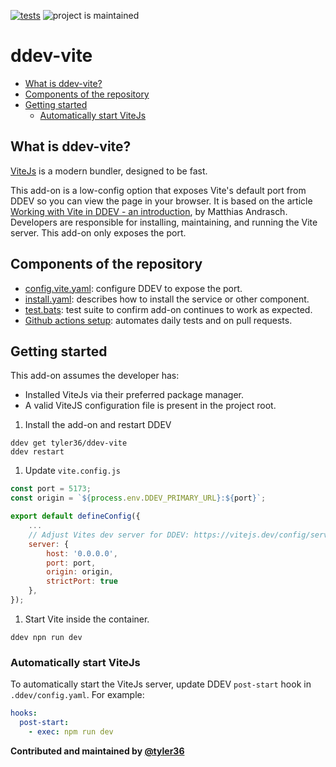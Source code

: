 [![tests](https://github.com/ddev/ddev-ddev-vite/actions/workflows/tests.yml/badge.svg)](https://github.com/ddev/ddev-ddev-vite/actions/workflows/tests.yml) ![project is maintained](https://img.shields.io/maintenance/yes/2024.svg)

# ddev-vite <!-- omit in toc -->

- [What is ddev-vite?](#what-is-ddev-vite)
- [Components of the repository](#components-of-the-repository)
- [Getting started](#getting-started)
  - [Automatically start ViteJs](#automatically-start-vitejs)

## What is ddev-vite?

[ViteJs](https://vitejs.dev/) is a modern bundler, designed to be fast.

This add-on is a low-config option that exposes Vite's default port from DDEV so you can view the page in your browser.
It is based on the article [Working with Vite in DDEV - an introduction](https://ddev.com/blog/working-with-vite-in-ddev/), by Matthias Andrasch.
Developers are responsible for installing, maintaining, and running the Vite server. This add-on only exposes the port.

## Components of the repository

- [config.vite.yaml](config.vite.yaml): configure DDEV to expose the port.
- [install.yaml](install.yaml): describes how to install the service or other component.
- [test.bats](tests/test.bats): test suite to confirm add-on continues to work as expected.
- [Github actions setup](.github/workflows/tests.yml): automates daily tests and on pull requests.

## Getting started

This add-on assumes the developer has:

- Installed ViteJs via their preferred package manager.
- A valid ViteJS configuration file is present in the project root.

1. Install the add-on and restart DDEV

```shell
ddev get tyler36/ddev-vite
ddev restart
```

1. Update `vite.config.js`

```js
const port = 5173;
const origin = `${process.env.DDEV_PRIMARY_URL}:${port}`;

export default defineConfig({
    ...
    // Adjust Vites dev server for DDEV: https://vitejs.dev/config/server-options.html
    server: {
        host: '0.0.0.0',
        port: port,
        origin: origin,
        strictPort: true
    },
});
```

1. Start Vite inside the container.

```shell
ddev npn run dev
```

### Automatically start ViteJs

To automatically start the ViteJs server, update DDEV `post-start` hook in `.ddev/config.yaml`.
For example:

```yaml
hooks:
  post-start:
    - exec: npm run dev
```

**Contributed and maintained by [@tyler36](https://github.com/tyler36)**
